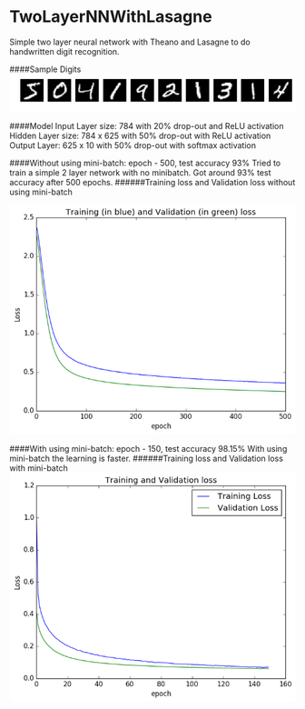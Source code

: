 # TwoLayerNNWithLasagne
Simple two layer neural network with Theano and Lasagne to do handwritten digit recognition.

####Sample Digits
![Sample digits](digits.png)

####Model 
Input Layer size: 784 with 20% drop-out and ReLU activation   
Hidden Layer size: 784 x 625 with 50% drop-out with ReLU activation  
Output Layer: 625 x 10 with 50% drop-out with softmax activation  

####Without using mini-batch: epoch - 500, test accuracy 93%
Tried to train a simple 2 layer network with no minibatch. Got around 93% test accuracy after 500 epochs. 
######Training loss and Validation loss without using mini-batch

![Training loss Vs Validation loss](loss_no_mb.png)

####With using mini-batch: epoch - 150, test accuracy 98.15%
With using mini-batch the learning is faster.
######Training loss and Validation loss with mini-batch
![Training loss Vs Validation loss](loss_mb.png)





